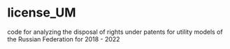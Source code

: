 # license_UM
code for analyzing the disposal of rights under patents for utility models of the Russian Federation for 2018 - 2022
